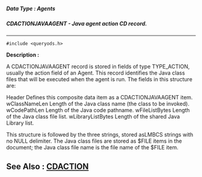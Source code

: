 ##### Data Type : Agents
##### CDACTIONJAVAAGENT - Java agent action CD record.
---
```
#include <queryods.h>
```
**Description :**

A CDACTIONJAVAAGENT record is stored in fields of type TYPE_ACTION, usually the 
action field of an Agent.  This record identifies the Java class files that 
will be executed when the agent is run.  The fields in this structure are:

Header   Defines this composite data item as a CDACTIONJAVAAGENT item.
wClassNameLen  Length of the Java class name (the class to be invoked).
wCodePathLen  Length of the Java code pathname.
wFileListBytes  Length of the Java class file list.
wLibraryListBytes  Length of the shared Java Library list.

This structure is followed by the three strings, stored asLMBCS strings with no 
NULL delimiter.  The Java class files are stored as $FILE items in the 
document;  the Java class file name is the file name of the $FILE item.

**See Also :**
[CDACTION](/reference/Data/CDACTION)
---

